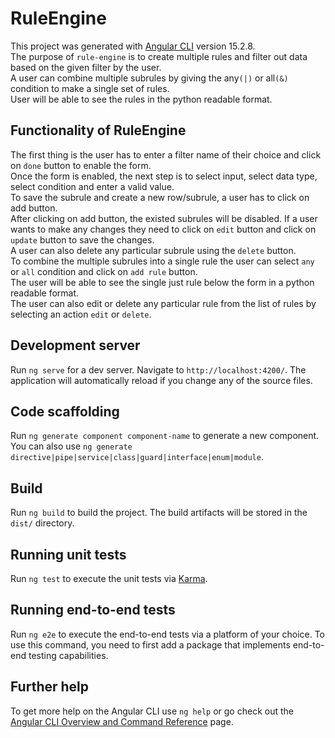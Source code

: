 # RuleEngine

This project was generated with [Angular CLI](https://github.com/angular/angular-cli) version 15.2.8.<br>
The purpose of `rule-engine` is to create multiple rules and filter out data based on the given filter by the user.<br>
A user can combine multiple subrules by giving the any`(|)` or all`(&)` condition to make a single set of rules.<br>
User will be able to see the rules in the python readable format.

## Functionality of RuleEngine
The first thing is the user has to enter a filter name of their choice and click on `done` button to enable the form.<br>
Once the form is enabled, the next step is to select input, select data type, select condition and enter a valid value.<br>
To save the subrule and create a new row/subrule, a user has to click on add button.<br>
After clicking on add button, the existed subrules will be disabled. If a user wants to make any changes they need to click on `edit` button and click on `update` button to save the changes.<br>
A user can also delete any particular subrule using the `delete` button.<br>
To combine the multiple subrules into a single rule the user can select `any` or `all` condition and click on `add rule` button.<br>
The user will be able to see the single just rule below the form in a python readable format.<br>
The user can also edit or delete any particular rule from the list of rules by selecting an action `edit` or `delete`.

## Development server

Run `ng serve` for a dev server. Navigate to `http://localhost:4200/`. The application will automatically reload if you change any of the source files.

## Code scaffolding

Run `ng generate component component-name` to generate a new component. You can also use `ng generate directive|pipe|service|class|guard|interface|enum|module`.

## Build

Run `ng build` to build the project. The build artifacts will be stored in the `dist/` directory.

## Running unit tests

Run `ng test` to execute the unit tests via [Karma](https://karma-runner.github.io).

## Running end-to-end tests

Run `ng e2e` to execute the end-to-end tests via a platform of your choice. To use this command, you need to first add a package that implements end-to-end testing capabilities.

## Further help

To get more help on the Angular CLI use `ng help` or go check out the [Angular CLI Overview and Command Reference](https://angular.io/cli) page.

